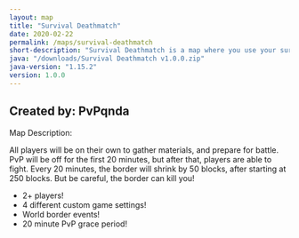 ```yaml
---
layout: map
title: "Survival Deathmatch"
date: 2020-02-22
permalink: /maps/survival-deathmatch
short-description: "Survival Deathmatch is a map where you use your survival skills, to win this PvP minigame!"
java: "/downloads/Survival Deathmatch v1.0.0.zip"
java-version: "1.15.2"
version: 1.0.0
---
```

Created by: PvPqnda
-

Map Description:

All players will be on their own to gather materials, and prepare for battle.
PvP will be off for the first 20 minutes, but after that, players are able to fight.
Every 20 minutes, the border will shrink by 50 blocks, after starting at 250 blocks.
But be careful, the border can kill you!

- 2+ players!
- 4 different custom game settings!
- World border events!
- 20 minute PvP grace period!